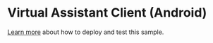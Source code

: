 
# Virtual Assistant Client (Android)

[Learn more](https://aka.ms/virtualassistantclientdocs) about how to deploy and test this sample.


